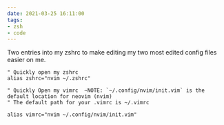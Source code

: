 ```yaml
---
date: 2021-03-25 16:11:00
tags:
- zsh
- code
---
```


Two entries into my zshrc to make editing my two most edited config files easier on me.

```
" Quickly open my zshrc
alias zshrc="nvim ~/.zshrc"

" Quickly Open my vimrc  ~NOTE: `~/.config/nvim/init.vim` is the default location for neovim (nvim)
" The default path for your .vimrc is ~/.vimrc

alias vimrc="nvim ~/.config/nvim/init.vim"
```
